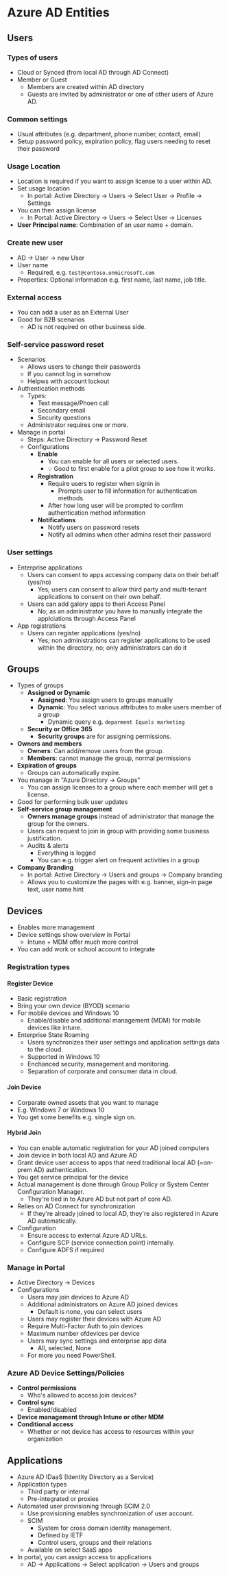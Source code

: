 # Azure AD Entities

## Users

### Types of users

- Cloud or Synced (from local AD through AD Connect)
- Member or Guest
  - Members are created within AD directory
  - Guests are invited by administrator or one of other users of Azure AD.

### Common settings

- Usual attributes (e.g. department, phone number, contact, email)
- Setup password policy, expiration policy, flag users needing to reset their password

### Usage Location

- Location is required if you want to assign license to a user within AD.
- Set usage location
  - In portal: Active Directory → Users → Select User → Profile → Settings
- You can then assign license
  - In Portal: Active Directory → Users → Select User → Licenses
- **User Principal name**: Combination of an user name + domain.

### Create new user

- AD → User → new User
- User name
  - Required, e.g. `test@contoso.onmicrosoft.com`
- Properties: Optional information e.g. first name, last name, job title.

### External access

- You can add a user as an External User
- Good for B2B scenarios
  - AD is not required on other business side.

### Self-service password reset

- Scenarios
  - Allows users to change their passwords
  - If you cannot log in somehow
  - Helpws with account lockout
- Authentication methods
  - Types:
    - Text message/Phoen call
    - Secondary email
    - Security questions
  - Administrator requires one or more.
- Manage in portal
  - Steps: Active Directory → Password Reset
  - Configurations
    - **Enable**
      - You can enable for all users or selected users.
      - 💡 Good to first enable for a pilot group to see how it works.
    - **Registration**
      - Require users to register when signin in
        - Prompts user to fill information for authentication methods.
      - After how long user will be prompted to confirm authentication method information
    - **Notifications**
      - Notify users on password resets
      - Notify all admins when other admins reset their password

### User settings

- Enterprise applications
  - Users can consent to apps accessing company data on their behalf (yes/no)
    - Yes; users can consent to allow third party and multi-tenant applications to consent on their own behalf.
  - Users can add galery apps to theri Access Panel
    - No; as an administrator you have to manually integrate the applciations through Access Panel
- App registrations
  - Users can register applications (yes/no)
    - Yes; non administrations can register applications to be used within the directory, no; only administrators can do it

## Groups

- Types of groups
  - **Assigned or Dynamic**
    - **Assigned**: You assign users to groups manually
    - **Dynamic**: You select various attributes to make users member of a group
      - Dynamic query e.g. `deparment Equals marketing`
  - **Security or Office 365**
    - **Security groups** are for assigning permissions.
- **Owners and members**
  - **Owners**: Can add/remove users from the group.
  - **Members**: cannot manage the group, normal permissions
- **Expiration of groups**
  - Groups can automatically expire.
- You manage in "Azure Directory → Groups"
  - You can assign licenses to a group where each member will get a license.
- Good for performing bulk user updates
- **Self-service group management**
  - **Owners manage groups** instead of administrator that manage the group for the owners.
  - Users can request to join in group with providing some business justification.
  - Audits & alerts
    - Everything is logged
    - You can e.g. trigger alert on frequent activities in a group
- **Company Branding**
  - In portal: Active Directory → Users and groups → Company branding
  - Allows you to customize the pages with e.g. banner, sign-in page text, user name hint

## Devices

- Enables more management
- Device settings show overview in Portal
  - Intune + MDM offer much more control
- You can add work or school account to integrate

### Registration types

#### Register Device

- Basic registration
- Bring your own device (BYOD) scenario
- For mobile devices and Windows 10
  - Enable/disable and additional management (MDM) for mobile devices like intune.
- Enterprise State Roaming
  - Users synchronizes their user settings and application settings data to the cloud.
  - Supported in Windows 10
  - Enchanced security, management and monitoring.
  - Separation of corporate and consumer data in cloud.

#### Join Device

- Corparate owned assets that you want to manage
- E.g. Windows 7 or Windows 10
- You get some benefits e.g. single sign on.

#### Hybrid Join

- You can enable automatic registration for your AD joined computers
- Join device in both local AD and Azure AD
- Grant device user access to apps that need traditional local AD (=on-prem AD) authentication.
- You get service principal for the device
- Actual management is done through Group Policy or System Center Configuration Manager.
  - They're tied in to Azure AD but not part of core AD.
- Relies on AD Connect for synchronization
  - If they're already joined to local AD, they're also registered in Azure AD automatically.
- Configuration
  - Ensure access to external Azure AD URLs.
  - Configure SCP (service connection point) internally.
  - Configure ADFS if required

### Manage in Portal

- Active Directory → Devices
- Configurations
  - Users may join devices to Azure AD
  - Additional administrators on Azure AD joined devices
    - Default is none, you can select users
  - Users may register their devices with Azure AD
  - Require Multi-Factor Auth to join devices
  - Maximum number ofdevices per device
  - Users may sync settings and enterprise app data
    - All, selected, None
  - For more you need PowerShell.

### Azure AD Device Settings/Policies

- **Control permissions**
  - Who's allowed to access join devices?
- **Control sync**
  - Enabled/disabled
- **Device management through Intune or other MDM**
- **Conditional access**
  - Whether or not device has access to resources within your organization

## Applications

- Azure AD IDaaS (Identity Directory as a Service)
- Application types
  - Third party or internal
  - Pre-integrated or proxies
- Automated user provisioning through SCIM 2.0
  - Use provisioning enables synchronization of user account.
  - SCIM
    - System for cross domain identity management.
    - Defined by IETF
    - Control users, groups and their relations
  - Available on select SaaS apps
- In portal, you can assign access to applications
  - AD → Applications → Select application → Users and groups
